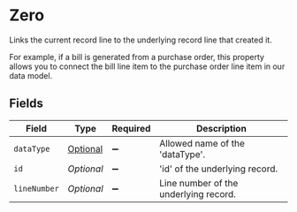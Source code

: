 # Zero

Links the current record line to the underlying record line that created it. 

For example, if a bill is generated from a purchase order, this property allows you to connect the bill line item to the purchase order line item in our data model. 


## Fields

| Field                                                             | Type                                                              | Required                                                          | Description                                                       |
| ----------------------------------------------------------------- | ----------------------------------------------------------------- | ----------------------------------------------------------------- | ----------------------------------------------------------------- |
| `dataType`                                                        | [Optional<ZeroDataType>](../../models/components/ZeroDataType.md) | :heavy_minus_sign:                                                | Allowed name of the 'dataType'.                                   |
| `id`                                                              | *Optional<String>*                                                | :heavy_minus_sign:                                                | 'id' of the underlying record.                                    |
| `lineNumber`                                                      | *Optional<String>*                                                | :heavy_minus_sign:                                                | Line number of the underlying record.                             |
